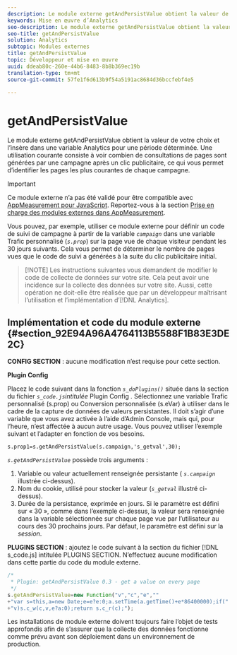 ```yaml
---
description: Le module externe getAndPersistValue obtient la valeur de votre choix et l’insère dans une variable Analytics pour une période déterminée. Une utilisation courante consiste à voir combien de consultations de pages sont générées par une campagne après un clic publicitaire, ce qui vous permet d’identifier les pages les plus courantes de chaque campagne.
keywords: Mise en œuvre d’Analytics
seo-description: Le module externe getAndPersistValue obtient la valeur de votre choix et l’insère dans une variable Analytics pour une période déterminée. Une utilisation courante consiste à voir combien de consultations de pages sont générées par une campagne après un clic publicitaire, ce qui vous permet d’identifier les pages les plus courantes de chaque campagne.
seo-title: getAndPersistValue
solution: Analytics
subtopic: Modules externes
title: getAndPersistValue
topic: Développeur et mise en œuvre
uuid: ddeab80c-260e-44b6-8483-8b8b369ec19b
translation-type: tm+mt
source-git-commit: 57fe1f6d613b9f54a5191ac8684d36bccfebf4e5

---
```



# getAndPersistValue

Le module externe getAndPersistValue obtient la valeur de votre choix et l’insère dans une variable Analytics pour une période déterminée. Une utilisation courante consiste à voir combien de consultations de pages sont générées par une campagne après un clic publicitaire, ce qui vous permet d’identifier les pages les plus courantes de chaque campagne.

>[!IMPORTANT]
>
>Ce module externe n’a pas été validé pour être compatible avec [AppMeasurement pour JavaScript](/help/implement/js-implementation/c-appmeasurement-js/appmeasure-mjs.md). Reportez-vous à la section [Prise en charge des modules externes dans AppMeasurement](/help/implement/js-implementation/c-appmeasurement-js/plugins-support.md).

Vous pouvez, par exemple, utiliser ce module externe pour définir un code de suivi de campagne à partir de la variable *`campaign`* dans une variable Trafic personnalisé (*`s.prop`*) sur la page vue de chaque visiteur pendant les 30 jours suivants. Cela vous permet de déterminer le nombre de pages vues que le code de suivi a générées à la suite du clic publicitaire initial.

> [!NOTE] Les instructions suivantes vous demandent de modifier le code de collecte de données sur votre site. Cela peut avoir une incidence sur la collecte des données sur votre site. Aussi, cette opération ne doit-elle être réalisée que par un développeur maîtrisant l’utilisation et l’implémentation d’[!DNL Analytics].

## Implémentation et code du module externe {#section_92E94A96A4764113B5588F1B83E3DE2C}

**CONFIG SECTION** : aucune modification n’est requise pour cette section.

**Plugin Config**

Placez le code suivant dans la fonction *`s_doPlugins()`* située dans la section du fichier *`s_code.js`intitulée* Plugin Config *.* Sélectionnez une variable Trafic personnalisé (s.prop) ou Conversion personnalisée (s.eVar) à utiliser dans le cadre de la capture de données de valeurs persistantes. Il doit s’agir d’une variable que vous avez activée à l’aide d’Admin Console, mais qui, pour l’heure, n’est affectée à aucun autre usage. Vous pouvez utiliser l’exemple suivant et l’adapter en fonction de vos besoins.

`s.prop1=s.getAndPersistValue(s.campaign,'s_getval',30);`

*`s.getAndPersistValue`* possède trois arguments :

1. Variable ou valeur actuellement renseignée persistante ( *`s.campaign`* illustrée ci-dessus).
1. Nom du cookie, utilisé pour stocker la valeur (*`s_getval`* illustré ci-dessus).
1. Durée de la persistance, exprimée en jours. Si le paramètre est défini sur « 30 », comme dans l’exemple ci-dessus, la valeur sera renseignée dans la variable sélectionnée sur chaque page vue par l’utilisateur au cours des 30 prochains jours. Par défaut, le paramètre est défini sur la *session*.

**PLUGINS SECTION** : ajoutez le code suivant à la section du fichier [!DNL s_code.js] intitulée PLUGINS SECTION. N’effectuez aucune modification dans cette partie du code du module externe.

```js
/* 
 * Plugin: getAndPersistValue 0.3 - get a value on every page 
 */ 
s.getAndPersistValue=new Function("v","c","e","" 
+"var s=this,a=new Date;e=e?e:0;a.setTime(a.getTime()+e*86400000);if(" 
+"v)s.c_w(c,v,e?a:0);return s.c_r(c);");
```

Les installations de module externe doivent toujours faire l’objet de tests approfondis afin de s’assurer que la collecte des données fonctionne comme prévu avant son déploiement dans un environnement de production.
